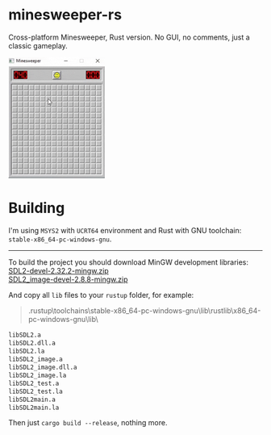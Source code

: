 # minesweeper-rs
Cross-platform Minesweeper, Rust version. No GUI, no comments, just a classic gameplay.

<img src="preview.gif" height="240" />

# Building
I'm using `MSYS2` with `UCRT64` environment and Rust with GNU toolchain: `stable-x86_64-pc-windows-gnu`.
___
To build the project you should download MinGW development libraries:  
[SDL2-devel-2.32.2-mingw.zip](https://github.com/libsdl-org/SDL/releases/download/release-2.32.2/SDL2-devel-2.32.2-mingw.zip)  
[SDL2_image-devel-2.8.8-mingw.zip](https://github.com/libsdl-org/SDL_image/releases/download/release-2.8.8/SDL2_image-devel-2.8.8-mingw.zip)

And copy all `lib` files to your `rustup` folder, for example:
> .rustup\toolchains\stable-x86_64-pc-windows-gnu\lib\rustlib\x86_64-pc-windows-gnu\lib\

    libSDL2.a
    libSDL2.dll.a
    libSDL2.la
    libSDL2_image.a
    libSDL2_image.dll.a
    libSDL2_image.la
    libSDL2_test.a
    libSDL2_test.la
    libSDL2main.a
    libSDL2main.la
Then just `cargo build --release`, nothing more.
